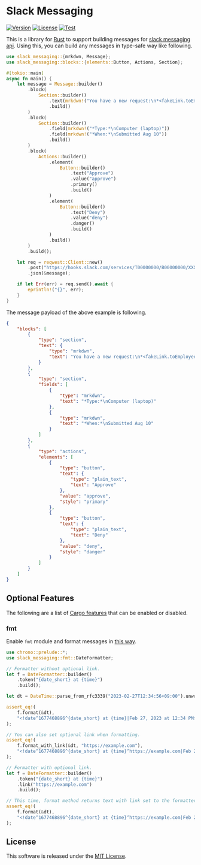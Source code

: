 # Slack Messaging

[![Version](https://img.shields.io/crates/v/slack-messaging)](https://crates.io/crates/slack-messaging)
[![License](https://img.shields.io/crates/l/slack-messaging)](LICENSE)
[![Test](https://img.shields.io/github/actions/workflow/status/kaicoh/slack-messaging/test.yml)](https://github.com/kaicoh/slack-messaging/actions/workflows/test.yml)

This is a library for [Rust](https://www.rust-lang.org/) to support building messages for [slack messaging api](https://api.slack.com/messaging/managing).
Using this, you can build any messages in type-safe way like following.

```rust
use slack_messaging::{mrkdwn, Message};
use slack_messaging::blocks::{elements::Button, Actions, Section};

#[tokio::main]
async fn main() {
    let message = Message::builder()
        .block(
            Section::builder()
                .text(mrkdwn!("You have a new request:\n*<fakeLink.toEmployeeProfile.com|Fred Enriquez - New device request>*"))
                .build()
        )
        .block(
            Section::builder()
                .field(mrkdwn!("*Type:*\nComputer (laptop)"))
                .field(mrkdwn!("*When:*\nSubmitted Aug 10"))
                .build()
        )
        .block(
            Actions::builder()
                .element(
                    Button::builder()
                        .text("Approve")
                        .value("approve")
                        .primary()
                        .build()
                )
                .element(
                    Button::builder()
                        .text("Deny")
                        .value("deny")
                        .danger()
                        .build()
                )
                .build()
        )
        .build();

    let req = reqwest::Client::new()
        .post("https://hooks.slack.com/services/T00000000/B00000000/XXXXXXXXXXXXXXXXXXXXXXXX")
        .json(&message);

    if let Err(err) = req.send().await {
        eprintln!("{}", err);
    }
}
```

The message payload of the above example is following.

```json
{
    "blocks": [
        {
            "type": "section",
            "text": {
                "type": "mrkdwn",
                "text": "You have a new request:\n*<fakeLink.toEmployeeProfile.com|Fred Enriquez - New device request>*"
            }
        },
        {
            "type": "section",
            "fields": [
                {
                    "type": "mrkdwn",
                    "text": "*Type:*\nComputer (laptop)"
                },
                {
                    "type": "mrkdwn",
                    "text": "*When:*\nSubmitted Aug 10"
                }
            ]
        },
        {
            "type": "actions",
            "elements": [
                {
                    "type": "button",
                    "text": {
                        "type": "plain_text",
                        "text": "Approve"
                    },
                    "value": "approve",
                    "style": "primary"
                },
                {
                    "type": "button",
                    "text": {
                        "type": "plain_text",
                        "text": "Deny"
                    },
                    "value": "deny",
                    "style": "danger"
                }
            ]
        }
    ]
}
```

## Optional Features

The following are a list of [Cargo features](https://doc.rust-lang.org/stable/cargo/reference/features.html#the-features-section) that can be enabled or disabled.

### fmt

Enable `fmt` module and format messages in [this way](https://api.slack.com/reference/surfaces/formatting).

```rust
use chrono::prelude::*;
use slack_messaging::fmt::DateFormatter;

// Formatter without optional link.
let f = DateFormatter::builder()
    .token("{date_short} at {time}")
    .build();

let dt = DateTime::parse_from_rfc3339("2023-02-27T12:34:56+09:00").unwrap();

assert_eq!(
    f.format(&dt),
    "<!date^1677468896^{date_short} at {time}|Feb 27, 2023 at 12:34 PM>"
);

// You can also set optional link when formatting.
assert_eq!(
    f.format_with_link(&dt, "https://example.com"),
    "<!date^1677468896^{date_short} at {time}^https://example.com|Feb 27, 2023 at 12:34 PM>"
);

// Formatter with optional link.
let f = DateFormatter::builder()
    .token("{date_short} at {time}")
    .link("https://example.com")
    .build();

// This time, format method returns text with link set to the formatter.
assert_eq!(
    f.format(&dt),
    "<!date^1677468896^{date_short} at {time}^https://example.com|Feb 27, 2023 at 12:34 PM>"
);
```

## License

This software is released under the [MIT License](LICENSE).
